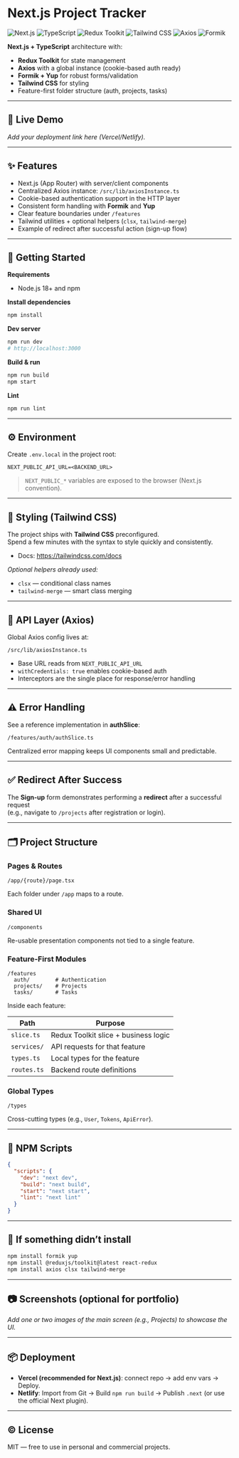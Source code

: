 # Next.js Project Tracker
![Next.js](https://img.shields.io/badge/Next.js-15+-000?logo=nextdotjs)
![TypeScript](https://img.shields.io/badge/TypeScript-5+-3178C6?logo=typescript&logoColor=white)
![Redux Toolkit](https://img.shields.io/badge/Redux%20Toolkit-ready-764abc?logo=redux&logoColor=white)
![Tailwind CSS](https://img.shields.io/badge/Tailwind-3+-38B2AC?logo=tailwindcss&logoColor=white)
![Axios](https://img.shields.io/badge/Axios-configured-5A29E4)
![Formik](https://img.shields.io/badge/Formik/Yup-forms%20%26%20validation-5C6AC4)

**Next.js + TypeScript** architecture with:
- **Redux Toolkit** for state management
- **Axios** with a global instance (cookie-based auth ready)
- **Formik + Yup** for robust forms/validation
- **Tailwind CSS** for styling
- Feature-first folder structure (auth, projects, tasks)

---

## 🔗 Live Demo
_Add your deployment link here (Vercel/Netlify)._

---

## ✨ Features
- Next.js (App Router) with server/client components
- Centralized Axios instance: `/src/lib/axiosInstance.ts`
- Cookie-based authentication support in the HTTP layer
- Consistent form handling with **Formik** and **Yup**
- Clear feature boundaries under `/features`
- Tailwind utilities + optional helpers (`clsx`, `tailwind-merge`)
- Example of redirect after successful action (sign-up flow)

---

## 🚀 Getting Started

**Requirements**
- Node.js 18+ and npm

**Install dependencies**
```bash
npm install
```

**Dev server**
```bash
npm run dev
# http://localhost:3000
```

**Build & run**
```bash
npm run build
npm start
```

**Lint**
```bash
npm run lint
```

---

## ⚙️ Environment

Create `.env.local` in the project root:

```
NEXT_PUBLIC_API_URL=<BACKEND_URL>
```

> `NEXT_PUBLIC_*` variables are exposed to the browser (Next.js convention).

---

## 🎨 Styling (Tailwind CSS)

The project ships with **Tailwind CSS** preconfigured.  
Spend a few minutes with the syntax to style quickly and consistently.

- Docs: https://tailwindcss.com/docs

_Optional helpers already used:_
- `clsx` — conditional class names
- `tailwind-merge` — smart class merging

---

## 📡 API Layer (Axios)

Global Axios config lives at:

```
/src/lib/axiosInstance.ts
```

- Base URL reads from `NEXT_PUBLIC_API_URL`
- `withCredentials: true` enables cookie-based auth
- Interceptors are the single place for response/error handling

---

## ⚠️ Error Handling

See a reference implementation in **authSlice**:

```
/features/auth/authSlice.ts
```

Centralized error mapping keeps UI components small and predictable.

---

## ✅ Redirect After Success

The **Sign-up** form demonstrates performing a **redirect** after a successful request  
(e.g., navigate to `/projects` after registration or login).

---

## 🗂️ Project Structure

### Pages & Routes
```
/app/{route}/page.tsx
```
Each folder under `/app` maps to a route.

### Shared UI
```
/components
```
Re-usable presentation components not tied to a single feature.

### Feature-First Modules
```
/features
  auth/        # Authentication
  projects/    # Projects
  tasks/       # Tasks
```
Inside each feature:

| Path         | Purpose                                  |
|--------------|-------------------------------------------|
| `slice.ts`   | Redux Toolkit slice + business logic      |
| `services/`  | API requests for that feature             |
| `types.ts`   | Local types for the feature               |
| `routes.ts`  | Backend route definitions                 |

### Global Types
```
/types
```
Cross-cutting types (e.g., `User`, `Tokens`, `ApiError`).

---

## 📜 NPM Scripts

```json
{
  "scripts": {
    "dev": "next dev",
    "build": "next build",
    "start": "next start",
    "lint": "next lint"
  }
}
```

---

## 🧩 If something didn’t install

```bash
npm install formik yup
npm install @reduxjs/toolkit@latest react-redux
npm install axios clsx tailwind-merge
```

---

## 📷 Screenshots (optional for portfolio)

_Add one or two images of the main screen (e.g., Projects) to showcase the UI._

---

## 📦 Deployment

- **Vercel (recommended for Next.js)**: connect repo → add env vars → Deploy.
- **Netlify**: Import from Git → Build `npm run build` → Publish `.next` (or use the official Next plugin).

---

## © License
MIT — free to use in personal and commercial projects.
